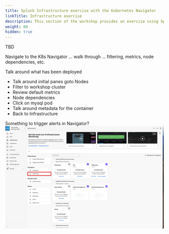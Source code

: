```yaml
---
title: Splunk Infrastructure exercise with the Kubernetes Navigator
linkTitle: Infrastructure exercise
description: This section of the workshop provides an exercise using Splunk infra monitoring based on the Kubernetes Navigator.
weight: 80
hidden: true
---
```


TBD

Navigate to the K8s Navigator ... walk through ... filtering, metrics, node dependencies, etc.

Talk around what has been deployed

* Talk around initial panes goto Nodes
* Filter to workshop cluster
* Review default metrics
* Node dependencies
* Click on mysql pod
* Talk around metadata for the container
* Back to Infrastructure

Something to trigger alerts in Navigator?
![Kubernetes](../images/im-kubernetes.png)
